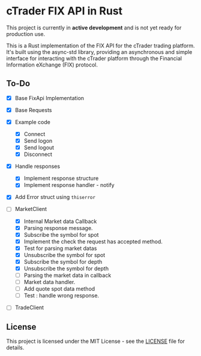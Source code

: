 # cTrader FIX API in Rust

This project is currently in **active development** and is not yet ready for production use.

This is a Rust implementation of the FIX API for the cTrader trading platform. It's built using the async-std library, providing an asynchronous and simple interface for interacting with the cTrader platform through the Financial Information eXchange (FIX) protocol.


## To-Do 

- [x] Base FixApi Implementation
- [x] Base Requests
- [x] Example code
  - [x] Connect
  - [x] Send logon
  - [x] Send logout
  - [x] Disconnect
- [x] Handle responses
  - [x] Implement response structure
  - [x] Implement response handler - notify
- [x] Add Error struct using `thiserror`
- [ ] MarketClient
  - [x] Internal Market data Callback 
  - [x] Parsing response message.
  - [x] Subscribe the symbol for spot 
  - [x] Implement the check the request has accepted method.
  - [x] Test for parsing market datas
  - [x] Unsubscribe the symbol for spot
  - [x] Subscribe the symbol for depth 
  - [x] Unsubscribe the symbol for depth 
  - [ ] Parsing the market data in callback
  - [ ] Market data handler.
  - [ ] Add quote spot data method
  - [ ] Test : handle wrong response.
- [ ] TradeClient
	



## License
This project is licensed under the MIT License - see the [LICENSE](./LICENSE) file for details.
